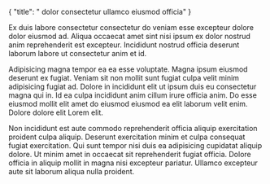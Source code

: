 {
  "title": " dolor consectetur ullamco eiusmod officia"
}

Ex duis labore consectetur consectetur do veniam esse excepteur dolore dolor eiusmod ad. Aliqua occaecat amet sint nisi ipsum ex dolor nostrud anim reprehenderit est excepteur. Incididunt nostrud officia deserunt laborum labore ut consectetur anim et id.

Adipisicing magna tempor ea ea esse voluptate. Magna ipsum eiusmod deserunt ex fugiat. Veniam sit non mollit sunt fugiat culpa velit minim adipisicing fugiat ad. Dolore in incididunt elit ut ipsum duis eu consectetur magna qui in. Id ea culpa incididunt anim cillum irure officia anim. Do esse eiusmod mollit elit amet do eiusmod eiusmod ea elit laborum velit enim. Dolore dolore elit Lorem elit.

Non incididunt est aute commodo reprehenderit officia aliquip exercitation proident culpa aliquip. Deserunt exercitation minim et culpa consequat fugiat exercitation. Qui sunt tempor nisi duis ea adipisicing cupidatat aliquip dolore. Ut minim amet in occaecat sit reprehenderit fugiat officia. Dolore officia in aliquip mollit in magna nisi excepteur pariatur. Ullamco excepteur aute sit laborum aliqua nulla proident.